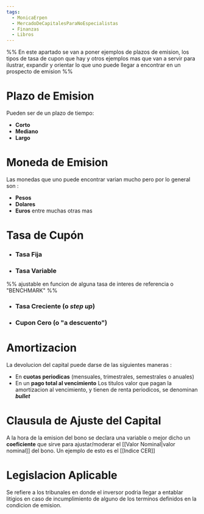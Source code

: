 ```yaml
---
tags:
  - MonicaErpen
  - MercadoDeCapitalesParaNoEspecialistas
  - Finanzas
  - Libros
---
```


%% En este apartado se van a poner ejemplos de plazos de emision, los tipos de tasa de cupon que hay y otros ejemplos mas que van a servir para ilustrar, expandir y orientar lo que uno puede llegar a encontrar en un prospecto de emision %%

# Plazo de Emision

Pueden ser de un plazo de tiempo:
- **Corto**
- **Mediano**
- **Largo**

# Moneda de Emision

Las monedas que uno puede encontrar varian mucho pero por lo general son :
- **Pesos**
- **Dolares**
- **Euros**
entre muchas otras mas

# Tasa de Cupón

- ### Tasa Fija 

- ### Tasa Variable
%% ajustable en funcion de alguna tasa de interes de referencia o "BENCHMARK" %%
- ### Tasa Creciente (o *step up*)

- ### Cupon Cero (o "a descuento")

# Amortizacion

La devolucion del capital puede darse de las siguientes maneras : 
- En **cuotas periodicas** (mensuales, trimestrales, semestrales o anuales)
- En un **pago total al vencimiento**
Los titulos valor que pagan la amortizacion al vencimiento, y tienen de renta periodicos, se denominan ***bullet***

# Clausula de Ajuste del Capital

A la hora de la emision del bono se declara una variable o mejor dicho un **coeficiente** que sirve para ajustar/moderar el [[Valor Nominal|valor nominal]] del bono. Un ejemplo de esto es el [[Indice CER]]

# Legislacion Aplicable

Se refiere a los tribunales en donde el inversor podria llegar a entablar litigios en caso de incumplimiento de alguno de los terminos definidos en la condicion de emision.
